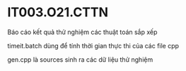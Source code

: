 # IT003.O21.CTTN
Báo cáo kết quả thử nghiệm các thuật toán sắp xếp

timeit.batch dùng để tính thời gian thực thi của các file cpp

gen.cpp là sources sinh ra các dữ liệu thử nghiệm
